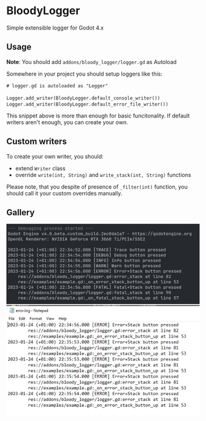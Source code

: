 # BloodyLogger
Simple extensible logger for Godot 4.x

## Usage

**Note**: You should add `addons/bloody_logger/logger.gd` as Autoload

Somewhere in your project you should setup loggers like this:

```gdscript
# logger.gd is autoloaded as "Logger"

Logger.add_writer(BloodyLogger.default_console_writer())
Logger.add_writer(BloodyLogger.default_error_file_writer())
```

This snippet above is more than enough for basic funcitonality. If default writers aren't enough, you can create your own.

## Custom writers

To create your own writer, you should:
* extend `Writer` class
* override `write(int, String)` and `write_stack(int, String)` functions

Please note, that you despite of presence of `_filter(int)` function, you should call it your custom overrides manually.

## Gallery

![Console output example](img/console_output.png)
![File output example](img/file_output.png)
